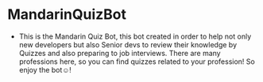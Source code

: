 # MandarinQuizBot
- This is the Mandarin Quiz Bot, this bot created in order to help not only new developers but also Senior devs to review their knowledge by Quizzes and also preparing to job interviews. There are many professions here, so you can find quizzes related to your profession! So enjoy the bot☺️!
